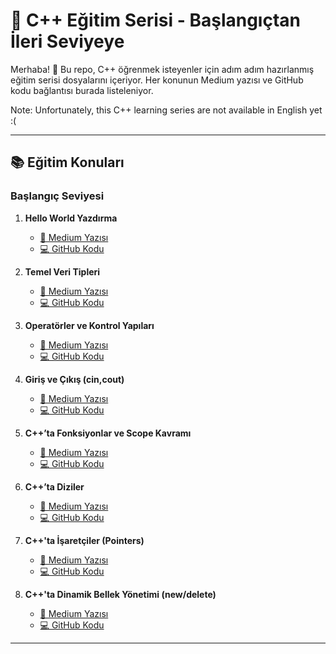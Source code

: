 # 🚀 C++ Eğitim Serisi - Başlangıçtan İleri Seviyeye

Merhaba! 👋 Bu repo, C++ öğrenmek isteyenler için adım adım hazırlanmış eğitim serisi dosyalarını içeriyor. Her konunun Medium yazısı ve GitHub kodu bağlantısı burada listeleniyor.

Note: Unfortunately, this C++ learning series are not available in English yet :(

---

## 📚 Eğitim Konuları

### Başlangıç Seviyesi

1. **Hello World Yazdırma**  
   - [📖 Medium Yazısı](https://medium.com/@emregokgedik/c-a-giri%C5%9F-ve-kurulum-9f6fe930029b)  
   - [💻 GitHub Kodu](https://github.com/emregokgedik/baslangictan-ileri-seviyeye-cpp/tree/main/01_helloworld)

2. **Temel Veri Tipleri**  
   - [📖 Medium Yazısı](https://medium.com/@emregokgedik/c-temelleri-de%C4%9Fi%C5%9Fkenler-ve-veri-tipleriyle-tan%C4%B1%C5%9F%C4%B1n-8ffca606d721)  
   - [💻 GitHub Kodu](https://github.com/emregokgedik/baslangictan-ileri-seviyeye-cpp/tree/main/02_variables_basics)

3. **Operatörler ve Kontrol Yapıları**  
   - [📖 Medium Yazısı](https://medium.com/@emregokgedik/c-ta-i%CC%87lerliyoruz-operat%C3%B6rler-ve-kontrol-yap%C4%B1lar%C4%B1-489eeda56ba5)  
   - [💻 GitHub Kodu](https://github.com/emregokgedik/baslangictan-ileri-seviyeye-cpp/tree/main/03_operators_and_control_structures)

4. **Giriş ve Çıkış (cin,cout)**  
   - [📖 Medium Yazısı](https://medium.com/@emregokgedik/c-ta-girdi-al%C4%B1yor-%C3%A7%C4%B1kt%C4%B1-veriyoruz-cin-cout-8677236f7e83)  
   - [💻 GitHub Kodu](https://github.com/emregokgedik/baslangictan-ileri-seviyeye-cpp/tree/main/04_input_output)

5. **C++’ta Fonksiyonlar ve Scope Kavramı**  
   - [📖 Medium Yazısı](https://medium.com/@emregokgedik/c-ta-fonksiyonlar-ve-scope-kavram%C4%B1-bb6fd83ddf7e)  
   - [💻 GitHub Kodu](https://github.com/emregokgedik/baslangictan-ileri-seviyeye-cpp/tree/main/05_functions_scope)

6. **C++’ta Diziler**  
   - [📖 Medium Yazısı](https://medium.com/@emregokgedik/c-ta-diziler-b404419a2120)  
   - [💻 GitHub Kodu](https://github.com/emregokgedik/baslangictan-ileri-seviyeye-cpp/tree/main/06_arrays)

7. **C++'ta İşaretçiler (Pointers)**  
   - [📖 Medium Yazısı](https://medium.com/@emregokgedik/c-ta-i%CC%87%C5%9Faret%C3%A7iler-pointers-51224136ac70)  
   - [💻 GitHub Kodu](https://github.com/emregokgedik/baslangictan-ileri-seviyeye-cpp/tree/main/07_pointers)

8. **C++'ta Dinamik Bellek Yönetimi (new/delete)**  
   - [📖 Medium Yazısı](https://medium.com/@emregokgedik/c-ta-dinamik-bellek-y%C3%B6netimi-036b73d45f2c?postPublishedType=initial)  
   - [💻 GitHub Kodu](https://github.com/emregokgedik/baslangictan-ileri-seviyeye-cpp/tree/main/08_dynamic_memory)

---
